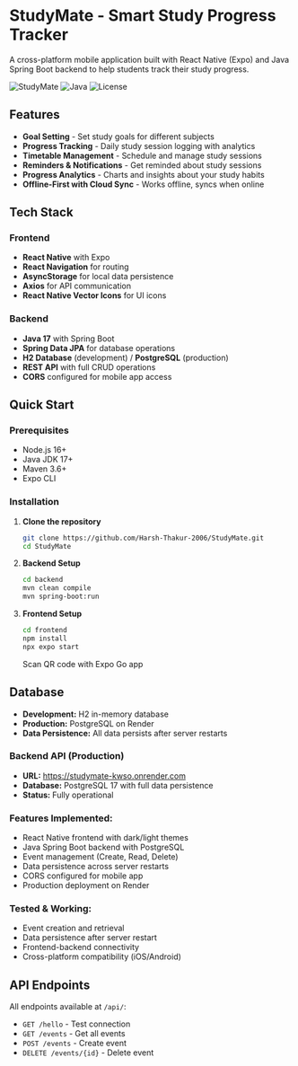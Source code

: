# StudyMate - Smart Study Progress Tracker

A cross-platform mobile application built with React Native (Expo) and Java Spring Boot backend to help students track their study progress.

![StudyMate](https://img.shields.io/badge/React%20Native-Expo-blue)
![Java](https://img.shields.io/badge/Backend-Java%20Spring%20Boot-green)
![License](https://img.shields.io/badge/License-MIT-yellow)

## Features

- **Goal Setting** - Set study goals for different subjects
- **Progress Tracking** - Daily study session logging with analytics
- **Timetable Management** - Schedule and manage study sessions
- **Reminders & Notifications** - Get reminded about study sessions
- **Progress Analytics** - Charts and insights about your study habits
- **Offline-First with Cloud Sync** - Works offline, syncs when online

## Tech Stack

### Frontend

- **React Native** with Expo
- **React Navigation** for routing
- **AsyncStorage** for local data persistence
- **Axios** for API communication
- **React Native Vector Icons** for UI icons

### Backend

- **Java 17** with Spring Boot
- **Spring Data JPA** for database operations
- **H2 Database** (development) / **PostgreSQL** (production)
- **REST API** with full CRUD operations
- **CORS** configured for mobile app access

## Quick Start

### Prerequisites

- Node.js 16+
- Java JDK 17+
- Maven 3.6+
- Expo CLI

### Installation

1. **Clone the repository**

   ```bash
   git clone https://github.com/Harsh-Thakur-2006/StudyMate.git
   cd StudyMate
   ```

2. **Backend Setup**

   ```bash
   cd backend
   mvn clean compile
   mvn spring-boot:run
   ```

3. **Frontend Setup**
   ```bash
   cd frontend
   npm install
   npx expo start
   ```
   Scan QR code with Expo Go app

## Database

- **Development:** H2 in-memory database
- **Production:** PostgreSQL on Render
- **Data Persistence:** All data persists after server restarts

### Backend API (Production)

- **URL:** https://studymate-kwso.onrender.com
- **Database:** PostgreSQL 17 with full data persistence
- **Status:** Fully operational

### Features Implemented:

- React Native frontend with dark/light themes
- Java Spring Boot backend with PostgreSQL
- Event management (Create, Read, Delete)
- Data persistence across server restarts
- CORS configured for mobile app
- Production deployment on Render

### Tested & Working:

- Event creation and retrieval
- Data persistence after server restart
- Frontend-backend connectivity
- Cross-platform compatibility (iOS/Android)

## API Endpoints

All endpoints available at `/api/`:

- `GET /hello` - Test connection
- `GET /events` - Get all events
- `POST /events` - Create event
- `DELETE /events/{id}` - Delete event
